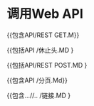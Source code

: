 
# 调用Web API

{{包含API/REST GET.M}}

{{包括API /休止头.MD }

{{包括API/REST POST.MD }

{{包含API /分页.Md}}

{{包含…//.. /链接.MD }
